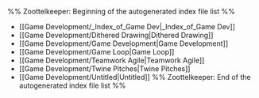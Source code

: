 %% Zoottelkeeper: Beginning of the autogenerated index file list  %%
-  [[Game Development/_Index_of_Game Dev|_Index_of_Game Dev]]
-  [[Game Development/Dithered Drawing|Dithered Drawing]]
-  [[Game Development/Game Development|Game Development]]
-  [[Game Development/Game Loop|Game Loop]]
-  [[Game Development/Teamwork Agile|Teamwork Agile]]
-  [[Game Development/Twine Pitches|Twine Pitches]]
-  [[Game Development/Untitled|Untitled]]
%% Zoottelkeeper: End of the autogenerated index file list  %%
